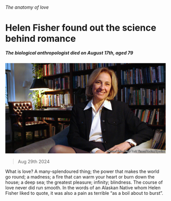 ###### The anatomy of love

# Helen Fisher found out the science behind romance 

##### The biological anthropologist died on August 17th, aged 79 

![image](images/20240831_OBP001.jpg) 

> Aug 29th 2024 

What is love? A many-splendoured thing; the power that makes the world go round; a madness; a fire that can warm your heart or burn down the house; a deep sea; the greatest pleasure; infinity; blindness. The course of love never did run smooth. In the words of an Alaskan Native whom Helen Fisher liked to quote, it was also a pain as terrible “as a boil about to burst”.

